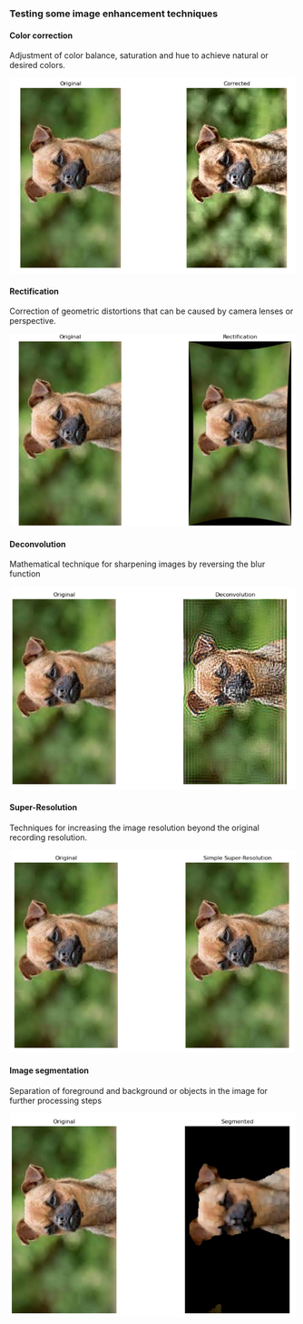 ### Testing some image enhancement techniques

#### Color correction
Adjustment of color balance, saturation and hue to achieve natural or desired colors.

<img src="images/dog_color_corrected.png">


#### Rectification
Correction of geometric distortions that can be caused by camera lenses or perspective.

<img src="images/dog_rect.png">


#### Deconvolution
Mathematical technique for sharpening images by reversing the blur function

<img src="images/doc_deconv.png">

#### Super-Resolution
Techniques for increasing the image resolution beyond the original recording resolution.

<img src="images/dog_super_resolution.png">


#### Image segmentation
Separation of foreground and background or objects in the image for further processing steps

<img src="images/dog_watersheed.png">
